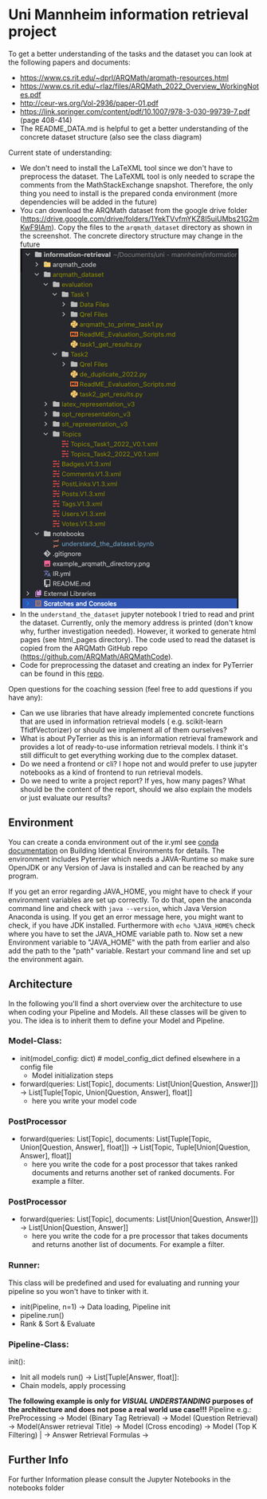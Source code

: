 # Uni Mannheim information retrieval project

To get a better understanding of the tasks and the dataset you can look at the following papers and documents:

- https://www.cs.rit.edu/~dprl/ARQMath/arqmath-resources.html
- https://www.cs.rit.edu/~rlaz/files/ARQMath_2022_Overview_WorkingNotes.pdf
- http://ceur-ws.org/Vol-2936/paper-01.pdf
- https://link.springer.com/content/pdf/10.1007/978-3-030-99739-7.pdf (page 408-414)
- The README_DATA.md is helpful to get a better understanding of the concrete dataset structure (also see the class
  diagram)

Current state of understanding:

- We don't need to install the LaTeXML tool since we don't have to preprocess the dataset. The LaTeXML tool is only
  needed to scrape the comments from the MathStackExchange snapshot. Therefore, the only thing you need to install
  is the prepared conda environment (more dependencies will be added in the future)
- You can download the ARQMath dataset from the google drive
  folder (https://drive.google.com/drive/folders/1YekTVvfmYKZ8I5uiUMbs21G2mKwF9IAm). Copy the files to
  the `arqmath_dataset` directory as shown in the screenshot. The concrete directory structure may change in the
  future ![image](example_arqmath_directory.png)
- In the `understand_the_dataset` jupyter notebook I tried to read and print the dataset. Currently, only the memory
  address is printed (don't know why, further investigation needed). However, it worked to generate html
  pages (see html_pages directory). The code used to read the dataset is copied from the ARQMath GitHub
  repo (https://github.com/ARQMath/ARQMathCode).
- Code for preprocessing the dataset and creating an index for PyTerrier can be found in
  this [repo](https://gitlab.com/dprl/pt-arqmath/-/tree/main/).

Open questions for the coaching session (feel free to add questions if you have any):

- Can we use libraries that have already implemented concrete functions that are used in information retrieval models (
  e.g. scikit-learn TfidfVectorizer) or should we implement all of them ourselves?
- What is about PyTerrier as this is an information retrieval framework and provides a lot of ready-to-use information
  retrieval models. I think it's still difficult to get everything working due to the complex dataset.
- Do we need a frontend or cli? I hope not and would prefer to use jupyter notebooks as a kind of frontend to run
  retrieval models.
- Do we need to write a project report? If yes, how many pages? What should be the content of the report, should we also
  explain the models or just evaluate our results?

## Environment

You can create a conda environment out of the ir.yml
see [conda documentation](https://conda.io/projects/conda/en/latest/user-guide/tasks/manage-environments.html#activating-an-environment)
on Building Identical Environments for details. The environment includes Pyterrier which needs a JAVA-Runtime so make
sure OpenJDK or any Version of Java is installed and can be reached by any program.

If you get an error regarding JAVA_HOME, you might have to check if your environment variables are set up correctly. To
do that, open the anaconda command line and check with `java --version`, which Java Version Anaconda is using. If you
get an error message here, you might want to check, if you have JDK installed. Furthermore with `echo %JAVA_HOME%` check
where you have to set the JAVA_HOME variable path to. Now set a new Environment variable to "JAVA_HOME" with the path
from earlier and also add the path to the "path" variable. Restart your command line and set up the environment again.

## Architecture
In the following you'll find a short overview over the architecture to use when coding your Pipeline and Models. All these classes
will be given to you. The idea is to inherit them to define your Model and Pipeline.
### Model-Class:
- init(model_config: dict) # model_config_dict defined elsewhere in a config file
  - Model initialization steps
- forward(queries: List[Topic], documents: List[Union[Question, Answer]]) -> List[Tuple[Topic, Union[Question, Answer], float]]
  - here you write your model code

### PostProcessor
- forward(queries: List[Topic], documents: List[Tuple[Topic, Union[Question, Answer], float]]) -> List[Topic, Tuple[Union[Question, Answer], float]]
  - here you write the code for a post processor that takes ranked documents and returns another set of ranked documents. For example a filter.

### PostProcessor
- forward(queries: List[Topic], documents: List[Union[Question, Answer]]) -> List[Union[Question, Answer]]
  - here you write the code for a pre processor that takes documents and returns another list of documents. For example a filter.

### Runner:
This class will be predefined and used for evaluating and running your pipeline so you won't have to tinker with it.
- init(Pipeline, n=1) -> Data loading, Pipeline init
- pipeline.run()
- Rank & Sort & Evaluate

### Pipeline-Class:
init():
- Init all models
run() -> List[Tuple[Answer, float]]:
- Chain models, apply processing

**The following example is only for *VISUAL UNDERSTANDING* purposes of the architecture and does not pose a real world use case!!!**
Pipeline e.g.: PreProcessing -> Model (Binary Tag Retrieval) -> Model (Question Retrieval) -> Model(Answer retrieval Title) -> Model (Cross encoding) -> Model (Top K Filtering)
													             					| -> Answer Retrieval Formulas ->

## Further Info

For further Information please consult the Jupyter Notebooks in the notebooks folder
